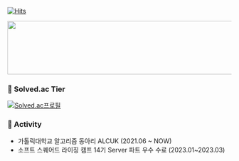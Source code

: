 

[![Hits](https://hits.seeyoufarm.com/api/count/incr/badge.svg?url=https%3A%2F%2Fgithub.com%2Flinirini&count_bg=%2379C83D&title_bg=%23555555&icon=&icon_color=%23E7E7E7&title=hits&edge_flat=false)](https://hits.seeyoufarm.com)


<a href="https://github.com/devxb/gitanimals">
  <img
    src="https://render.gitanimals.org/lines/linirini?pet-id=647774690045319730"
    width="600"
    height="120"
  />
</a>
  

### 🚀 Solved.ac Tier

[![Solved.ac프로필](http://mazassumnida.wtf/api/v2/generate_badge?boj=linirini)](https://solved.ac/linirini)

### 🚀 Activity

* 가톨릭대학교 알고리즘 동아리 ALCUK (2021.06 ~ NOW)
* 소프트 스퀘어드 라이징 캠프 14기 Server 파트 우수 수료 (2023.01~2023.03)
